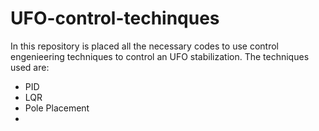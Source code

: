 # UFO-control-techinques

In this repository is placed all the necessary codes to use control engenieering techniques to control an UFO stabilization. The techniques used are:
- PID
- LQR
- Pole Placement
- 
